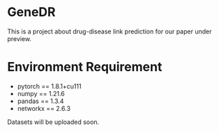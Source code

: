 # GeneDR

This is a project about drug-disease link prediction for our paper under preview.

# Environment Requirement
* pytorch == 1.8.1+cu111
* numpy == 1.21.6
* pandas == 1.3.4
* networkx == 2.6.3

Datasets will be uploaded soon.

